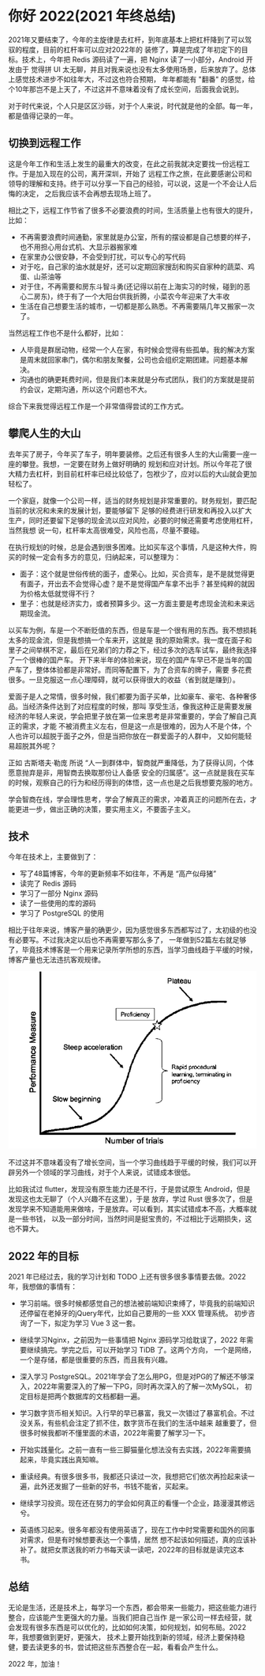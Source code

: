 # 你好 2022(2021 年终总结)

2021年又要结束了，今年的主旋律是去杠杆，到年底基本上把杠杆降到了可以驾驭的程度，目前的杠杆率可以应对2022年的
装修了，算是完成了年初定下的目标。技术上，今年把 Redis 源码读了一遍，把 Nginx 读了一小部分，Android 开发由于
觉得拼 UI 太无聊，并且对我来说也没有太多使用场景，后来放弃了。总体上感觉技术进步不如往年大，不过这也符合预期，
年年都能有 "翻番" 的感觉，给个10年那岂不是上天了，不过这并不意味着没有了成长空间，后面我会说到。

对于时代来说，个人只是区区沙砾，对于个人来说，时代就是他的全部。每一年，都是值得记录的一年。

## 切换到远程工作

这是今年工作和生活上发生的最重大的改变，在此之前我就决定要找一份远程工作。于是加入现在的公司，离开深圳，开始了
远程工作之旅，在此要感谢公司和领导的理解和支持。终于可以分享一下自己的经验，可以说，这是一个不会让人后悔的决定，
之后我应该不会再想去现场上班了。

相比之下，远程工作节省了很多不必要浪费的时间，生活质量上也有很大的提升，比如：

- 不再需要浪费时间通勤，家里就是办公室，所有的摆设都是自己想要的样子，也不用担心用台式机、大显示器搬家难
- 在家里办公很安静，不会受到打扰，可以专心的写代码
- 对于吃，自己家的油水就是好，还可以定期回家搜刮和购买自家种的蔬菜、鸡蛋、山茶油等
- 对于住，不再需要和房东斗智斗勇(还记得以前在上海实习的时候，碰到的恶心二房东)，终于有了一个大阳台供我折腾，小菜农今年迎来了大丰收
- 生活在自己想要生活的城市，一切都是那么熟悉。不再需要隔几年又搬家一次了。

当然远程工作也不是什么都好，比如：

- 人毕竟是群居动物，经常一个人在家，有时候会觉得有些孤单。我的解决方案是周末就回家串门，偶尔和朋友聚餐，公司也会组织定期团建。问题基本解决。
- 沟通也的确更耗费时间，但是我们本来就是分布式团队，我们的方案就是提前约会议，定期沟通，所以这个问题也不大。

综合下来我觉得远程工作是一个非常值得尝试的工作方式。

## 攀爬人生的大山

去年买了房子，今年买了车子，明年要装修。之后还有很多人生的大山需要一座一座的攀登。我想，一定要在财务上做好明确的
规划和应对计划。所以今年花了很大精力去杠杆，到目前杠杆率已经比较低了，包袱少了，应对以后的大山就会更加轻松了。

一个家庭，就像一个公司一样，适当的财务规划是非常重要的。财务规划，要匹配当前的状况和未来的发展计划，要能够留下
足够的经费进行研发和再投入以扩大生产，同时还要留下足够的现金流以应对风险，必要的时候还需要考虑使用杠杆，当然我想
说一句，杠杆率太高很难受，风险也高，尽量不要碰。

在执行规划的时候，总是会遇到很多困难。比如买车这个事情，凡是这种大件，购买的时候一定会有多方的意见，归纳起来，可以整理为：

- 面子：这个就是世俗传统的面子，虚荣心。比如，买合资车，是不是就觉得更有面子，开出去不会觉得心虚？是不是觉得国产车拿不出手？甚至纯粹的就因为价格太低就觉得不行？
- 里子：也就是经济实力，或者预算多少。这一方面主要是考虑现金流和未来远期现金流。

以买车为例，车是一个不断贬值的东西，但是车是一个很有用的东西。我不想损耗太多的现金流，但是我想搞一个车来开，这就是
我的原始需求。我一度在面子和里子之间举棋不定，最后在兄弟们的力荐之下，经过多次的选车试车，最终我选择了一个很棒的国产车。
开下来半年的体验来说，现在的国产车早已不是当年的国产车了，整体体验都是非常好。而同等配置下，为了合资车的牌子，需要
多花费很多。一旦克服这一点心理障碍，就可以获得很大的收益（省到就是赚到）。

爱面子是人之常情，很多时候，我们都要为面子买单，比如豪车、豪宅、各种奢侈品。当经济条件达到了对应程度的时候，那叫
享受生活，像我这种正是需要发展经济的年轻人来说，学会把里子放在第一位来思考是非常重要的，学会了解自己真正的需求，才能
不被消费主义左右，但是这一点是很难的，因为人不是个体，个人也许可以超脱于面子之外，但是当把你放在一群爱面子的人群中，
又如何能轻易超脱其外呢？

正如 古斯塔夫·勒庞 所说 “人一到群体中，智商就严重降低，为了获得认同，个体愿意抛弃是非，用智商去换取那份让人备感
安全的归属感”。这一点就是我在买车的时候，观察自己的行为和经历得到的体悟，这一点也是之后我想要克服的地方。

学会智商在线，学会理性思考，学会了解真正的需求，冲着真正的问题所在去，才能更进一步，做出正确的决策，要实用主义，不要面子主义。

## 技术

今年在技术上，主要做到了：

- 写了48篇博客，今年的更新频率不如往年，不再是 “高产似母猪”
- 读完了 Redis 源码
- 学习了一部分 Nginx 源码
- 读了一些使用的库的源码
- 学习了 PostgreSQL 的使用

相比于往年来说，博客产量的确更少，因为感觉很多东西都写过了，太初级的也没有必要写。不过我决定以后也不再需要写那么多了，
一年做到52篇左右就足够了，毕竟技术博客是一个用来记录所学所想的东西，当学习曲线趋于平缓的时候，博客产量也无法违抗客观规律。

![学习曲线](./img/learning_curve.png)

不过这并不意味着没有了增长空间，当一个学习曲线趋于平缓的时候，我们可以开辟另外一个领域的学习曲线，对于个人来说，试错成本很低。

比如我试过 flutter，发现没有原生能力还是不行，于是尝试原生 Android，但是发现这也太无聊了（个人兴趣不在这里），于是
放弃，学过 Rust 很多次了，但是发现学来不知道能用来做啥，于是放弃。可以看到，其实试错成本不高，大概率就是一些书钱，
以及一部分时间，当然时间是挺宝贵的，不过相比于远期损失，这也不算大。

## 2022 年的目标

2021 年已经过去，我的学习计划和 TODO 上还有很多很多事情要去做。2022 年，我想做的事情有：

- 学习前端。很多时候都感觉自己的想法被前端知识束缚了，毕竟我的前端知识还停留在老掉牙的jQuery年代，比如自己要用的一些 XXX 管理系统。
初步咨询了一下，拟定为学习 Vue 3 这一套。

- 继续学习Nginx，之前因为一些事情把 Nginx 源码学习给耽误了，2022 年需要继续搞完。学完之后，可以开始学习 TiDB 了。这两个方向，
一个是网络，一个是存储，都是很重要的东西，而且我有兴趣。

- 深入学习 PostgreSQL。2021年学会了怎么用PG，但是对PG的了解还不够深入，2022年需要深入的了解一下PG，同时再次深入的了解一次MySQL，
初定目标是把两个数据库的文档都翻一遍。

- 学习数字货币相关知识。入行早的早已暴富，我又一次错过了暴富机会。不过没关系，有些机会注定了抓不住，数字货币在我们的生活中越来
越重要了，但很多时候我都听不懂里面的术语，2022年需要了解学习一下。

- 开始实践量化。之前一直有一些三脚猫量化想法没有去实践，2022年需要搞起来，毕竟实践出真知嘛。

- 重读经典。有很多很多书，我都还只读过一次，我想把它们依次再捡起来读一遍，此外还发掘了一些新的好书，书钱不能省，买起来。

- 继续学习投资。现在还在努力的学会如何真正的看懂一个企业，路漫漫其修远兮。

- 英语练习起来。很多年都没有使用英语了，现在工作中时常需要和国外的同事对需求，但是有时候想要表达一个事情，居然
想不起该如何描述，真的应该补补了。就把女票送我的听力书每天读一读吧，2022年的目标就是读完这本书。

## 总结

无论是生活，还是技术上，每学习一个东西，都会带来一些能力，把这些能力进行整合，应该能产生更强大的力量。当我们把自己当作
是一家公司一样去经营，就会发现有很多东西是可以优化的，比如如何决策，如何规划，如何布局。2022 年，我想要做到更好，更强大，
技术上要开始找到新的领域，经济上要保持稳健，要去读更多的书，尝试把这些东西整合在一起，看看会产生什么。

2022 年，加油！
